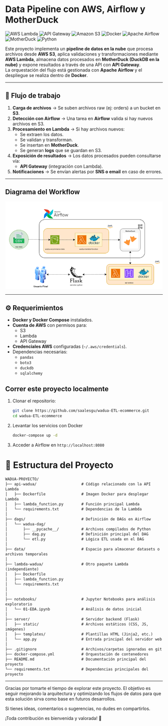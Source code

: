 # Data Pipeline con AWS, Airflow y MotherDuck

![AWS Lambda](https://img.shields.io/badge/AWS%20Lambda-FF9900?style=for-the-badge&logo=awslambda&logoColor=white)
![API Gateway](https://img.shields.io/badge/AWS%20API%20Gateway-8C4FFF?style=for-the-badge&logo=amazonapigateway&logoColor=white)
![Amazon S3](https://img.shields.io/badge/Amazon%20S3-569A31?style=for-the-badge&logo=amazons3&logoColor=white)
![Docker](https://img.shields.io/badge/Docker-2496ED?style=for-the-badge&logo=docker&logoColor=white)
![Apache Airflow](https://img.shields.io/badge/Apache%20Airflow-017CEE?style=for-the-badge&logo=apacheairflow&logoColor=white)
![MotherDuck](https://img.shields.io/badge/MotherDuck-000000?style=for-the-badge&logo=duckdb&logoColor=yellow)
![Python](https://img.shields.io/badge/Python-3776AB?style=for-the-badge&logo=python&logoColor=white)

Este proyecto implementa un **pipeline de datos en la nube** que procesa archivos desde **AWS S3**, aplica validaciones y transformaciones mediante **AWS Lambda**, almacena datos procesados en **MotherDuck (DuckDB en la nube)** y expone resultados a través de una API con **API Gateway**.  
La orquestación del flujo está gestionada con **Apache Airflow** y el despliegue se realiza dentro de **Docker**.

---

## 🔄 Flujo de trabajo

1. **Carga de archivos** → Se suben archivos raw (ej: orders) a un bucket en **S3**.  
2. **Detección con Airflow** → Una tarea en **Airflow** valida si hay nuevos archivos en S3.  
3. **Procesamiento en Lambda** → Si hay archivos nuevos:
   - Se extraen los datos.
   - Se validan y transforman.
   - Se insertan en **MotherDuck**.
   - Se generan **logs** que se guardan en S3.  
4. **Exposición de resultados** → Los datos procesados pueden consultarse vía:
   - **API Gateway** (integración con Lambda).  
5. **Notificaciones** → Se envían alertas por **SNS o email** en caso de errores.

---

## Diagrama del Workflow

![alt text](wadua-flow.png)


---

## ⚙️ Requerimientos

- **Docker y Docker Compose** instalados.  
- **Cuenta de AWS** con permisos para:
  - S3  
  - Lambda  
  - API Gateway  
- **Credenciales AWS** configuradas (`~/.aws/credentials`).  
- Dependencias necesarias:
  - `pandas`  
  - `boto3`  
  - `duckdb`  
  - `sqlalchemy`  


## Correr este proyecto localmente

1. Clonar el repositorio:

   ```bash
   git clone https://github.com/saalesgu/wadua-ETL-ecommerce.git
   cd wadua-ETL-ecommerce
   ```

2. Levantar los servicios con Docker

   ```bash
   docker-compose up -d
   ```

3. Acceder a Airflow en `http://localhost:8080`

# 📂 Estructura del Proyecto

```plaintext
WADUA-PROYECTO/
├── api-wadua/                    # Código relacionado con la API Lambda
│   ├── Dockerfile                # Imagen Docker para desplegar Lambda
│   ├── lambda_function.py        # Función principal Lambda
│   └── requirements.txt          # Dependencias de la Lambda
│
├── dags/                         # Definición de DAGs en Airflow
│   └── wadua-dag/
│       ├── __pycache__/          # Archivos compilados de Python
│       ├── dag.py                # Definición principal del DAG
│       └── etl.py                # Lógica ETL usada en el DAG
│
├── data/                         # Espacio para almacenar datasets o archivos temporales
│
├── lambda-wadua/                 # Otro paquete Lambda (independiente)
│   ├── Dockerfile
│   ├── lambda_function.py
│   └── requirements.txt
│
│
├── notebooks/                    # Jupyter Notebooks para análisis exploratorio
│   └── 01-EDA.ipynb              # Análisis de datos inicial
│
├── server/                       # Servidor backend (Flask)
│   ├── static/                   # Archivos estáticos (CSS, JS, imágenes)
│   ├── templates/                # Plantillas HTML (Jinja2, etc.)
│   └── app.py                    # Entrada principal del servidor web
│
├── .gitignore                    # Archivos/carpetas ignoradas en git
├── docker-compose.yml            # Orquestación de contenedores
├── README.md                     # Documentación principal del proyecto
└── requirements.txt              # Dependencias principales del proyecto
```

---

Gracias por tomarte el tiempo de explorar este proyecto. El objetivo es seguir mejorando la arquitectura y optimizando los flujos de datos para que esta solución sirva como base en futuros desarrollos.  

Si tienes ideas, comentarios o sugerencias, no dudes en compartirlos.  

¡Toda contribución es bienvenida y valorada! 🙌  
